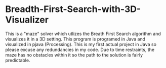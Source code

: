# Breadth-First-Search-with-3D-Visualizer
This is a "maze" solver which utlizes the Breath First Search algorithm and visualizes it in a 3D setting. This program is programed in Java and visualized in pjava (Processing). This is my first actual project in Java so please excuse any redundancies in my code. Due to time restraints, the maze has no obstacles within it so the path to the solution is fairly predictable. 
